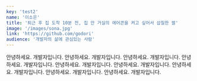```yaml
---
key: 'test2'
name: '이소은'
title: '퇴근 후 집 도착 10분 전, 집 안 거실의 에어콘을 켜고 싶어서 삽질한 썰'
image: '/images/sona.jpg'
link: 'https://github.com/godori'
audience: '개발자의 삶에 관심있는 사람'
---
```


안녕하세요. 개발자입니다. 안녕하세요. 개발자입니다. 안녕하세요. 개발자입니다. 안녕하세요. 개발자입니다. 안녕하세요. 개발자입니다. 안녕하세요. 개발자입니다. 안녕하세요. 개발자입니다. 안녕하세요. 개발자입니다. 안녕하세요. 개발자입니다.

